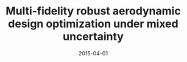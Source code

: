 ---
title: "Multi-fidelity robust aerodynamic design optimization under mixed uncertainty"
date: "2015-04-01"
authors: ["H. Shah", "S. Hosder", "S. Koziel", "Y Tesfahunegn", "L. Leifsson"]
publication_types: ["2"]
publication: "*Journal of Computational Science*"
doi: "10.1016/j.ast.2015.04.011"
---